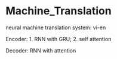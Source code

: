 # Machine_Translation
neural machine translation system: vi-en

Encoder: 1. RNN with GRU; 2. self attention

Decoder: RNN with attention
